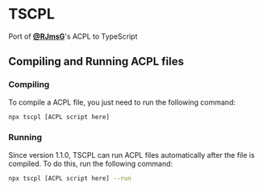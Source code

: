 # TSCPL
Port of **[@RJmsG](https://github.com/RJmsG)**'s ACPL to TypeScript
## Compiling and Running ACPL files
### Compiling
To compile a ACPL file, you just need to run the following command:
```bash
npx tscpl [ACPL script here]
```
### Running
Since version 1.1.0, TSCPL can run ACPL files automatically after the file is compiled. To do this, run the following command:
```bash
npx tscpl [ACPL script here] --run
```